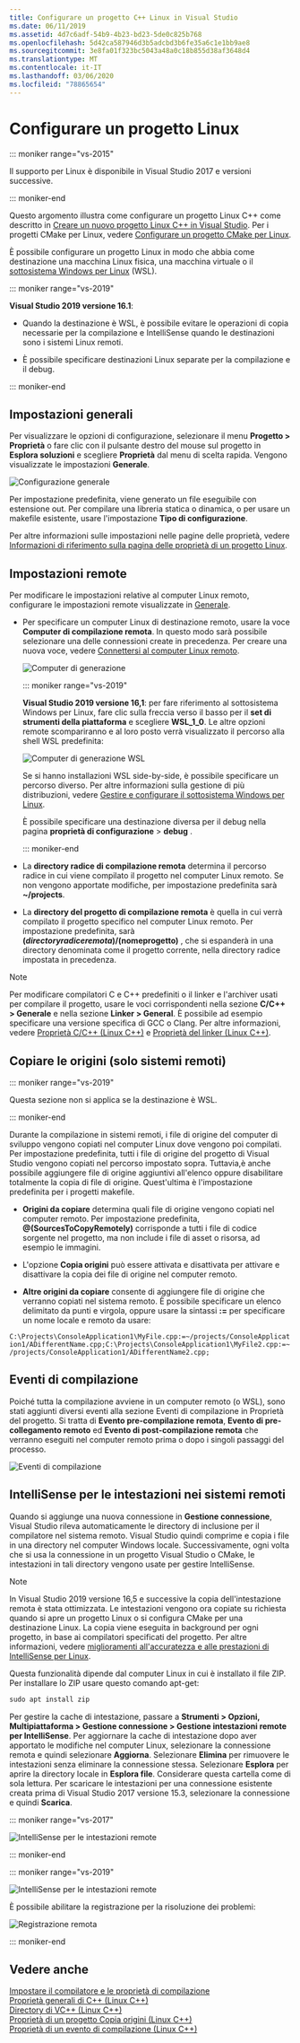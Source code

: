 ```yaml
---
title: Configurare un progetto C++ Linux in Visual Studio
ms.date: 06/11/2019
ms.assetid: 4d7c6adf-54b9-4b23-bd23-5de0c825b768
ms.openlocfilehash: 5d42ca587946d3b5adcbd3b6fe35a6c1e1bb9ae8
ms.sourcegitcommit: 3e8fa01f323bc5043a48a0c18b855d38af3648d4
ms.translationtype: MT
ms.contentlocale: it-IT
ms.lasthandoff: 03/06/2020
ms.locfileid: "78865654"
---
```

# <a name="configure-a-linux-project"></a>Configurare un progetto Linux

::: moniker range="vs-2015"

Il supporto per Linux è disponibile in Visual Studio 2017 e versioni successive.

::: moniker-end

Questo argomento illustra come configurare un progetto Linux C++ come descritto in [Creare un nuovo progetto Linux C++ in Visual Studio](create-a-new-linux-project.md). Per i progetti CMake per Linux, vedere [Configurare un progetto CMake per Linux](cmake-linux-project.md). 

È possibile configurare un progetto Linux in modo che abbia come destinazione una macchina Linux fisica, una macchina virtuale o il [sottosistema Windows per Linux](/windows/wsl/about) (WSL). 

::: moniker range="vs-2019"

**Visual Studio 2019 versione 16.1**:

- Quando la destinazione è WSL, è possibile evitare le operazioni di copia necessarie per la compilazione e IntelliSense quando le destinazioni sono i sistemi Linux remoti.

- È possibile specificare destinazioni Linux separate per la compilazione e il debug.

::: moniker-end

## <a name="general-settings"></a>Impostazioni generali

Per visualizzare le opzioni di configurazione, selezionare il menu **Progetto > Proprietà** o fare clic con il pulsante destro del mouse sul progetto in **Esplora soluzioni** e scegliere **Proprietà** dal menu di scelta rapida. Vengono visualizzate le impostazioni **Generale**.

![Configurazione generale](media/settings_general.png)

Per impostazione predefinita, viene generato un file eseguibile con estensione out. Per compilare una libreria statica o dinamica, o per usare un makefile esistente, usare l'impostazione **Tipo di configurazione**.

Per altre informazioni sulle impostazioni nelle pagine delle proprietà, vedere [Informazioni di riferimento sulla pagina delle proprietà di un progetto Linux](prop-pages-linux.md).

## <a name="remote-settings"></a>Impostazioni remote

Per modificare le impostazioni relative al computer Linux remoto, configurare le impostazioni remote visualizzate in [Generale](prop-pages/general-linux.md).

- Per specificare un computer Linux di destinazione remoto, usare la voce **Computer di compilazione remota**. In questo modo sarà possibile selezionare una delle connessioni create in precedenza. Per creare una nuova voce, vedere [Connettersi al computer Linux remoto](connect-to-your-remote-linux-computer.md).

   ![Computer di generazione](media/remote-build-machine-vs2019.png)

   ::: moniker range="vs-2019"

   **Visual Studio 2019 versione 16,1**: per fare riferimento al sottosistema Windows per Linux, fare clic sulla freccia verso il basso per il **set di strumenti della piattaforma** e scegliere **WSL_1_0**. Le altre opzioni remote scompariranno e al loro posto verrà visualizzato il percorso alla shell WSL predefinita:

   ![Computer di generazione WSL](media/wsl-remote-vs2019.png)

   Se si hanno installazioni WSL side-by-side, è possibile specificare un percorso diverso. Per altre informazioni sulla gestione di più distribuzioni, vedere [Gestire e configurare il sottosistema Windows per Linux](/windows/wsl/wsl-config#set-a-default-distribution).

   È possibile specificare una destinazione diversa per il debug nella pagina **proprietà di configurazione** > **debug** .

   ::: moniker-end

- La **directory radice di compilazione remota** determina il percorso radice in cui viene compilato il progetto nel computer Linux remoto. Se non vengono apportate modifiche, per impostazione predefinita sarà **~/projects**.

- La **directory del progetto di compilazione remota** è quella in cui verrà compilato il progetto specifico nel computer Linux remoto. Per impostazione predefinita, sarà **$(directoryradiceremota)/$(nomeprogetto)** , che si espanderà in una directory denominata come il progetto corrente, nella directory radice impostata in precedenza.

> [!NOTE]
> Per modificare compilatori C e C++ predefiniti o il linker e l'archiver usati per compilare il progetto, usare le voci corrispondenti nella sezione **C/C++ > Generale** e nella sezione **Linker > General**. È possibile ad esempio specificare una versione specifica di GCC o Clang. Per altre informazioni, vedere [Proprietà C/C++ (Linux C++)](prop-pages/c-cpp-linux.md) e [Proprietà del linker (Linux C++)](prop-pages/linker-linux.md).

## <a name="copy-sources-remote-systems-only"></a>Copiare le origini (solo sistemi remoti)

::: moniker range="vs-2019"

Questa sezione non si applica se la destinazione è WSL.

::: moniker-end

Durante la compilazione in sistemi remoti, i file di origine del computer di sviluppo vengono copiati nel computer Linux dove vengono poi compilati. Per impostazione predefinita, tutti i file di origine del progetto di Visual Studio vengono copiati nel percorso impostato sopra. Tuttavia,è anche possibile aggiungere file di origine aggiuntivi all'elenco oppure disabilitare totalmente la copia di file di origine. Quest'ultima è l'impostazione predefinita per i progetti makefile.

- **Origini da copiare** determina quali file di origine vengono copiati nel computer remoto. Per impostazione predefinita, **\@(SourcesToCopyRemotely)** corrisponde a tutti i file di codice sorgente nel progetto, ma non include i file di asset o risorsa, ad esempio le immagini.

- L'opzione **Copia origini** può essere attivata e disattivata per attivare e disattivare la copia dei file di origine nel computer remoto.

- **Altre origini da copiare** consente di aggiungere file di origine che verranno copiati nel sistema remoto. È possibile specificare un elenco delimitato da punti e virgola, oppure usare la sintassi **:=** per specificare un nome locale e remoto da usare:

`C:\Projects\ConsoleApplication1\MyFile.cpp:=~/projects/ConsoleApplication1/ADifferentName.cpp;C:\Projects\ConsoleApplication1\MyFile2.cpp:=~/projects/ConsoleApplication1/ADifferentName2.cpp;`

## <a name="build-events"></a>Eventi di compilazione

Poiché tutta la compilazione avviene in un computer remoto (o WSL), sono stati aggiunti diversi eventi alla sezione Eventi di compilazione in Proprietà del progetto. Si tratta di **Evento pre-compilazione remota**, **Evento di pre-collegamento remoto** ed **Evento di post-compilazione remota** che verranno eseguiti nel computer remoto prima o dopo i singoli passaggi del processo.

![Eventi di compilazione](media/settings_buildevents.png)

## <a name="remote_intellisense"></a> IntelliSense per le intestazioni nei sistemi remoti

Quando si aggiunge una nuova connessione in **Gestione connessione**, Visual Studio rileva automaticamente le directory di inclusione per il compilatore nel sistema remoto. Visual Studio quindi comprime e copia i file in una directory nel computer Windows locale. Successivamente, ogni volta che si usa la connessione in un progetto Visual Studio o CMake, le intestazioni in tali directory vengono usate per gestire IntelliSense.

> [!NOTE]
> In Visual Studio 2019 versione 16,5 e successive la copia dell'intestazione remota è stata ottimizzata. Le intestazioni vengono ora copiate su richiesta quando si apre un progetto Linux o si configura CMake per una destinazione Linux. La copia viene eseguita in background per ogni progetto, in base ai compilatori specificati del progetto. Per altre informazioni, vedere [miglioramenti all'accuratezza e alle prestazioni di IntelliSense per Linux](https://devblogs.microsoft.com/cppblog/improvements-to-accuracy-and-performance-of-linux-intellisense/).

Questa funzionalità dipende dal computer Linux in cui è installato il file ZIP. Per installare lo ZIP usare questo comando apt-get:

```cmd
sudo apt install zip
```

Per gestire la cache di intestazione, passare a **Strumenti > Opzioni, Multipiattaforma > Gestione connessione > Gestione intestazioni remote per IntelliSense**. Per aggiornare la cache di intestazione dopo aver apportato le modifiche nel computer Linux, selezionare la connessione remota e quindi selezionare **Aggiorna**. Selezionare **Elimina** per rimuovere le intestazioni senza eliminare la connessione stessa. Selezionare **Esplora** per aprire la directory locale in **Esplora file**. Considerare questa cartella come di sola lettura. Per scaricare le intestazioni per una connessione esistente creata prima di Visual Studio 2017 versione 15.3, selezionare la connessione e quindi **Scarica**.

::: moniker range="vs-2017"

![IntelliSense per le intestazioni remote](media/remote-header-intellisense.png)

::: moniker-end

::: moniker range="vs-2019"

![IntelliSense per le intestazioni remote](media/connection-manager-vs2019.png)

È possibile abilitare la registrazione per la risoluzione dei problemi:

![Registrazione remota](media/remote-logging-vs2019.png)

::: moniker-end

## <a name="see-also"></a>Vedere anche

[Impostare il compilatore e le proprietà di compilazione](../build/working-with-project-properties.md)<br/>
[Proprietà generali di C++ (Linux C++)](../linux/prop-pages/general-linux.md)<br/>
[Directory di VC++ (Linux C++)](../linux/prop-pages/directories-linux.md)<br/>
[Proprietà di un progetto Copia origini (Linux C++)](../linux/prop-pages/copy-sources-project.md)<br/>
[Proprietà di un evento di compilazione (Linux C++)](../linux/prop-pages/build-events-linux.md)
